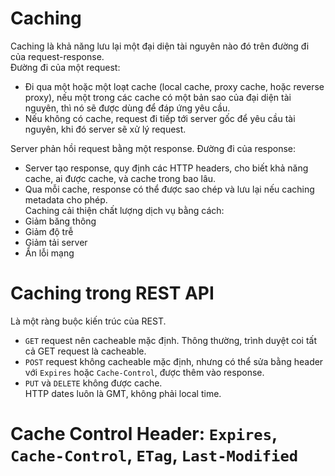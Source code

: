 # Caching  
Caching là khả năng lưu lại một đại diện tài nguyên nào đó trên đường đi của request-response.  
Đường đi của một request:  
- Đi qua một hoặc một loạt cache (local cache, proxy cache, hoặc reverse proxy), nếu một trong các cache có một bản sao của đại diện tài nguyên, thì nó sẽ được dùng để đáp ứng yêu cầu.  
- Nếu không có cache, request đi tiếp tới server gốc để yêu cầu tài nguyên, khi đó server sẽ xử lý request.    

Server phản hồi request bằng một response. Đường đi của response:  
- Server tạo response, quy định các HTTP headers, cho biết khả năng cache, ai được cache, và cache trong bao lâu.  
- Qua mỗi cache, response có thể được sao chép và lưu lại nếu caching metadata cho phép.    
Caching cải thiện chất lượng dịch vụ bằng cách:  
- Giảm băng thông  
- Giảm độ trễ  
- Giảm tải server  
- Ẩn lỗi mạng  
# Caching trong REST API  
Là một ràng buộc kiến trúc của REST.  
- `GET` request nên cacheable mặc định. Thông thường, trình duyệt coi tất cả GET request là cacheable.  
- `POST` request không cacheable mặc định, nhưng có thể sửa bằng header với `Expires` hoặc `Cache-Control`, được thêm vào response.  
- `PUT` và `DELETE` không được cache.    
HTTP dates luôn là GMT, không phải local time.  
# Cache Control Header: `Expires`, `Cache-Control`, `ETag`, `Last-Modified`  
